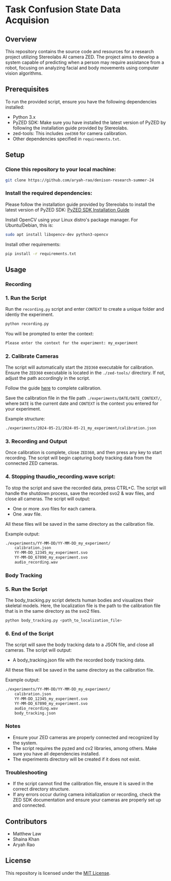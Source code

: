 # Task Confusion State Data Acquision

## Overview

This repository contains the source code and resources for a research project utilizing Stereolabs AI camera ZED. The project aims to develop a system capable of predicting when a person may require assistance from a robot, focusing on analyzing facial and body movements using computer vision algorithms. 

## Prerequisites

To run the provided script, ensure you have the following dependencies installed:

- Python 3.x
- PyZED SDK: Make sure you have installed the latest version of PyZED by following the installation guide provided by Stereolabs.
- zed-tools: This includes `zed360` for camera calibration.
- Other dependencies specified in `requirements.txt`.

## Setup

### Clone this repository to your local machine:

```bash
git clone https://github.com/aryah-rao/denison-research-summer-24
```

### Install the required dependencies:

Please follow the installation guide provided by Stereolabs to install the latest version of PyZED SDK:
[PyZED SDK Installation Guide](https://www.stereolabs.com/docs/app-development/python/install)

Install OpenCV using your Linux distro's package manager. For Ubuntu/Debian, this is:

```bash
sudo apt install libopencv-dev python3-opencv
```

Install other requirements:

```bash
pip install -r requirements.txt
```

## Usage

### Recording

### 1. Run the Script

Run the `recording.py` script and enter `CONTEXT` to create a unique folder and identiy the experiment.

```bash
python recording.py
```

You will be prompted to enter the context:
```bash
Please enter the context for the experiment: my_experiment
```

### 2. Calibrate Cameras

The script will automatically start the `ZED360` executable for calibration. Ensure the `ZED360` executable is located in the `./zed-tools/` directory. If not, adjust the path accordingly in the script.

Follow the guide [here](https://www.stereolabs.com/docs/fusion/zed360) to complete calibration.

Save the calibration file in the file path `./experiments/DATE/DATE_CONTEXT/`, where `DATE` is the current date and `CONTEXT` is the context you entered for your experiment.

Example structure:
```bash
./experiments/2024-05-21/2024-05-21_my_experiment/calibration.json
```

### 3. Recording and Output

Once calibration is complete, close `ZED360`, and then press any key to start recording. The script will begin capturing body tracking data from the connected ZED cameras.

### 4. Stopping thaudio_recording.wave script:

To stop the script and save the recorded data, press CTRL+C. The script will handle the shutdown process, save the recorded svo2 & wav files, and close all cameras. The script will output:
- One or more .svo files for each camera.
- One .wav file.

All these files will be saved in the same directory as the calibration file.

Example output:

```bash
./experiments/YY-MM-DD/YY-MM-DD_my_experiment/
    calibration.json
    YY-MM-DD_12345_my_experiment.svo
    YY-MM-DD_67890_my_experiment.svo
    audio_recording.wav
```

### Body Tracking

### 5. Run the Script

The body_tracking.py script detects human bodies and visualizes their skeletal models. Here, the localization file is the path to the calibration file that is in the same directory as the svo2 files.

```bash
python body_tracking.py <path_to_localization_file>
```

### 6. End of the Script

The script will save the body tracking data to a JSON file, and close all cameras. The script will output:
- A body_tracking.json file with the recorded body tracking data.

All these files will be saved in the same directory as the calibration file.

Example output:

```bash
./experiments/YY-MM-DD/YY-MM-DD_my_experiment/
    calibration.json
    YY-MM-DD_12345_my_experiment.svo
    YY-MM-DD_67890_my_experiment.svo
    audio_recording.wav
    body_tracking.json
```

### Notes

- Ensure your ZED cameras are properly connected and recognized by the system.
- The script requires the pyzed and cv2 libraries, among others. Make sure you have all dependencies installed.
- The experiments directory will be created if it does not exist.

### Troubleshooting

- If the script cannot find the calibration file, ensure it is saved in the correct directory structure.
- If any errors occur during camera initialization or recording, check the ZED SDK documentation and ensure your cameras are properly set up and connected.

## Contributors

- Matthew Law
- Shaina Khan
- Aryah Rao

## License

This repository is licensed under the [MIT License](LICENSE).
